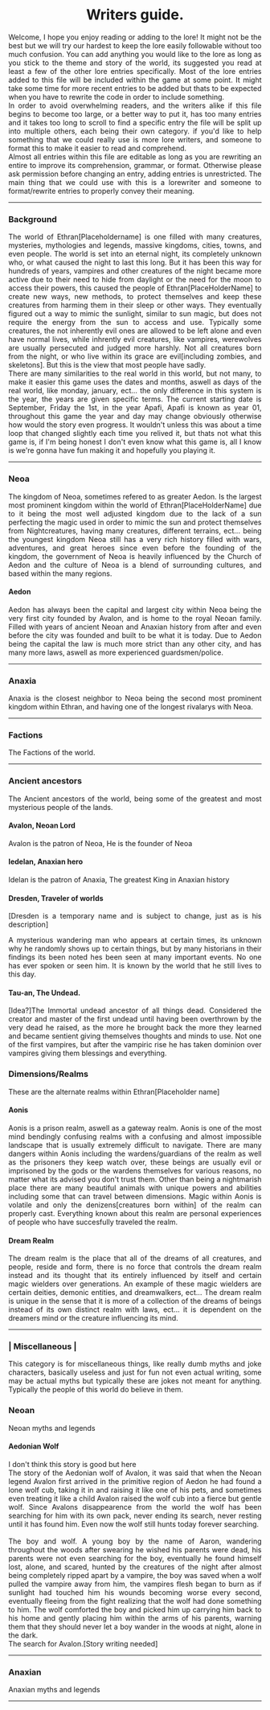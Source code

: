 <h1 align="Center">Writers guide.</h1>
<p align="justify">Welcome, I hope you enjoy reading or adding to the lore! It might not be the best but we will try our hardest to keep the lore easily followable without too much confusion. You can add anything you would like to the lore as long as you stick to the theme and story of the world, its suggested you read at least a few of the other lore entries specifically. Most of the lore entries added to this file will be included within the game at some point. It might take some time for more recent entries to be added but thats to be expected when you have to rewrite the code in order to include something. 
<br>
In order to avoid overwhelming readers, and the writers alike if this file begins to become too large, or a better way to put it, has too many entries and it takes too long to scroll to find a specific entry the file will be split up into multiple others, each being their own category.  if you'd like to help something that we could really use is more lore writers, and someone to format this to make it easier to read and comprehend. 
<br>
Almost all entries within this file are editable as long as you are rewriting an entire to improve its comprehension, grammar, or format. Otherwise please ask permission before changing an entry, adding entries is unrestricted. The main thing that we could use with this is a lorewriter and someone to format/rewrite entries to properly convey their meaning.
</p>

---------------------------------------------------------------

<h3 align="left">Background</h3>
<p align="justify">The world of Ethran[Placeholdername] is one filled with many creatures, mysteries, mythologies and legends, massive kingdoms, cities, towns, and even people. The world is set into an eternal night, its completely unknown who, or what caused the night to last this long. But it has been this way for hundreds of years, vampires and other creatures of the night became more active due to their need to hide from daylight or the need for the moon to access their powers, this caused the people of Ethran[PlaceHolderName] to create new ways, new methods, to protect themselves and keep these creatures from harming them in their sleep or other ways. They eventually figured out a way to mimic the sunlight, similar to sun magic, but does not require the energy from the sun to access and use. Typically some creatures, the not inherently evil ones are allowed to be left alone and even have normal lives, while inhrently evil creatures, like vampires, werewolves are usually persecuted and judged more harshly. Not all creatures born from the night, or who live within its grace are evil[including zombies, and skeletons]. But this is the view that most people have sadly. 
<br> 
There are many similarities to the real world in this world, but not many, to make it easier this game uses the dates and months, aswell as days of the real world, like monday, january, ect... the only difference in this system is the year, the years are given specific terms. The current starting date is September, Friday the 1st, in the year Apafi, Apafi is known as year 01, throughout this game the year and day may change obviously otherwise how would the story even progress. It wouldn't unless this was about a time loop that changed slightly each time you relived it, but thats not what this game is, if I'm being honest I don't even know what this game is, all I know is we're gonna have fun making it and hopefully you playing it.</p>

---------------------------------------------------------------

<h3 align="left">Neoa</h3>
<p align="justify">The kingdom of Neoa, sometimes refered to as greater Aedon. Is the largest most prominent kingdom within the world of Ethran[PlaceHolderName] due to it being the most well adjusted kingdom due to the lack of a sun perfecting the magic used in order to mimic the sun and protect themselves from Nightcreatures, having many creatures, different terrains, ect... being the youngest kingdom Neoa still has a very rich history filled with wars, adventures, and great heroes since even before the founding of the kingdom, the government of Neoa is heavily influenced by the Church of Aedon and the culture of Neoa is a blend of surrounding cultures, and based within the many regions.</p> 


<h4>Aedon</h4>
<p align="justify">Aedon has always been the capital and largest city within Neoa being the very first city founded by Avalon, and is home to the royal Neoan family. Filled with years of ancient Neoan and Anaxian history from after and even before the city was founded and built to be what it is today. Due to Aedon being the capital the law is much more strict than any other city, and has many more laws, aswell as more experienced guardsmen/police.</p>



---------------------------------------------------------------
<h3>Anaxia</h3>
<!--Ideas needed-->
<p align="justify">Anaxia is the closest neighbor to Neoa being the second most prominent kingdom within Ethran, and having one of the longest rivalarys with Neoa.</p>


---------------------------------------------------------------
<h3>Factions</h3>
<p align="justify">The Factions of the world.</p>



---------------------------------------------------------------
<h3>Ancient ancestors</h3>
<p align="justify">The Ancient ancestors of the world, being some of the greatest and most mysterious people of the lands.</p>


<h4> Avalon, Neoan Lord</h4>
<p align="justify" >Avalon is the patron of Neoa, He is the founder of Neoa</p>


<h4> Iedelan, Anaxian hero</h4>
<p align="justify">Idelan is the patron of Anaxia, The greatest King in Anaxian history</p>


<h4>Dresden, Traveler of worlds</h4>
<p align="justify">[Dresden is a temporary name and is subject to change, just as is his description]</p>
<p align="justify">A mysterious wandering man who appears at certain times, its unknown why he randomly shows up to certain things, but by many historians in their findings its been noted hes been seen at many important events. No one has ever spoken or seen him. It is known by the world that he still lives to this day.</p>


<h4>Tau-an, The Undead.</h4>
<p align="justify">[Idea?]The Immortal undead ancestor of all things dead. Considered the creator and master of the first undead until having been overthrown by the very dead he raised, as the more he brought back the more they learned and became sentient giving themselves thoughts and minds to use. Not one of the first vampires, but after the vampiric rise he has taken dominion over vampires giving them blessings and everything.</p>


<h3>Dimensions/Realms</h3>
<p align="justify">These are the alternate realms within Ethran[Placeholder name]</p>
<!---A lot of these realms are just ideas and these entries aren't really going to be the best, these would be nice for someone to help write -->
<h4>Aonis</h4>

<p align="justify">Aonis is a prison realm, aswell as a gateway realm. Aonis is one of the most mind bendingly confusing realms with a confusing and almost impossible landscape that is usually extremely difficult to navigate. There are many dangers within Aonis including the wardens/guardians of the realm as well as the prisoners they keep watch over, these beings are usually evil or imprisoned by the gods or the wardens themselves for various reasons, no matter what its advised you don't trust them. Other than being a nightmarish place there are many beautiful animals with unique powers and abilities including some that can travel between dimensions. Magic within Aonis is volatile and only the denizens[creatures born within] of the realm can properly cast. Everything known about this realm are personal experiences of people who have succesfully traveled the realm.</p>


<h4>Dream Realm</h4>
<p align="justify">The dream realm is the place that all of the dreams of all creatures, and people, reside and form, there is no force that controls the dream realm instead and its thought that its entirely influenced by itself and certain magic wielders over generations. An example of these magic wielders are certain deities, demonic entities, and dreamwalkers, ect... The dream realm is unique in the sense that it is more of a collection of the dreams of beings instead of its own distinct realm with laws, ect... it is dependent on the dreamers mind or the creature influencing its mind.</p>





---------------------------------------------------------------

<h3> | Miscellaneous |</h3>
<p align="justify">This category is for miscellaneous things, like really dumb myths and joke characters, basically useless and just for fun not even actual writing, some may be actual myths but typically these are jokes not meant for anything. Typically the people of this world do believe in them.</p>

<h3>Neoan</h3>
<p align="justify">Neoan myths and legends</p>

<h4>Aedonian Wolf</h4>
<p align="justify">
I don't think this story is good but here
<br>
The story of the Aedonian wolf of Avalon, it was said that when the Neoan legend Avalon first arrived in the primitive region of Aedon he had found a lone wolf cub, taking it in and raising it like one of his pets, and sometimes even treating it like a child Avalon raised the wolf cub into a fierce but gentle wolf. Since Avalons disappearence from the world the wolf has been searching for him with its own pack, never ending its search, never resting until it has found him. Even now the wolf still hunts today forever searching.
<br><br>
The boy and wolf. A young boy by the name of Aaron, wandering throughout the woods after swearing he wished his parents were dead, his parents were not even searching for the boy, eventually he found himself lost, alone, and scared, hunted by the creatures of the night after almost being completely ripped apart by a vampire, the boy was saved when a wolf pulled the vampire away from him, the vampires flesh began to burn as if sunlight had touched him his wounds becoming worse every second, eventually fleeing from the fight realizing that the wolf had done something to him. The wolf comforted the boy and picked him up carrying him back to his home and gently placing him within the arms of his parents, warning them that they should never let a boy wander in the woods at night, alone in the dark.
<br>
The search for Avalon.[Story writing needed]
</p> 




---------------------------------------------------------------
<h3> Anaxian</h3>
<p align="justify">Anaxian myths and legends</p>


---------------------------------------------------------------
